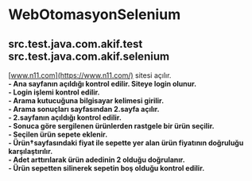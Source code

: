 # WebOtomasyonSelenium

## src.test.java.com.akif.test <br> src.test.java.com.akif.selenium

 [www.n11.com](https://www.n11.com/) sitesi açılır.<br>
**- Ana sayfanın açıldığı kontrol edilir. Siteye login olunur.** <br>
**- Login işlemi kontrol edilir.** <br>
**- Arama kutucuğuna bilgisayar kelimesi girilir.** <br>
**- Arama sonuçları sayfasından 2.sayfa açılır.** <br>
**- 2.sayfanın açıldığı kontrol edilir.** <br>
**- Sonuca göre sergilenen ürünlerden rastgele bir ürün seçilir.** <br>
**- Seçilen ürün sepete eklenir.** <br>
**- Ürün†sayfasındaki fiyat ile sepette yer alan ürün fiyatının doğruluğu karşılaştırılır.** <br>
**- Adet arttırılarak ürün adedinin 2 olduğu doğrulanır.** <br>
**- Ürün sepetten silinerek sepetin boş olduğu kontrol edilir.** <br>
